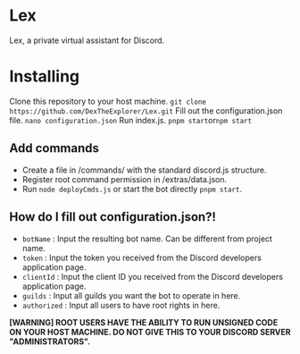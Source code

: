 # Lex
Lex, a private virtual assistant for Discord.

# Installing
Clone this repository to your host machine.
```git clone https://github.com/DexTheExplorer/Lex.git```
Fill out the configuration.json file.
```nano configuration.json```
Run index.js.
```pnpm start```or```npm start```

## Add commands
- Create a file in /commands/ with the standard discord.js structure.
- Register root command permission in /extras/data.json.
- Run `node deployCmds.js` or start the bot directly `pnpm start`.

## How do I fill out configuration.json?!
- `botName` : Input the resulting bot name. Can be different from project name.
- `token` : Input the token you received from the Discord developers application page.
- `clientId` : Input the client ID you received from the Discord developers application page.
- `guilds` : Input all guilds you want the bot to operate in here.
- `authorized` : Input all users to have root rights in here.

**[WARNING] ROOT USERS HAVE THE ABILITY TO RUN UNSIGNED CODE ON YOUR HOST MACHINE. DO NOT GIVE THIS TO YOUR DISCORD SERVER "ADMINISTRATORS".**